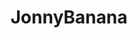 ---
title: JonnyBanana
github: https://github.com/JonnyBanana
mode: dark
transition: 1s
score: 81.6
archetype:
- GIF
- Little Bit of Everything
---